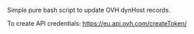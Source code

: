 Simple pure bash script to update OVH dynHost records.

To create API credentials:
https://eu.api.ovh.com/createToken/

